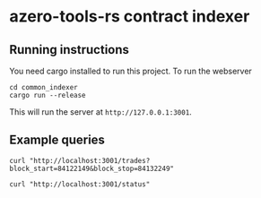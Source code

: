 # azero-tools-rs contract indexer

## Running instructions

You need cargo installed to run this project. To run the webserver 
```
cd common_indexer
cargo run --release
``` 
This will run the server at `http://127.0.0.1:3001`.

## Example queries

```
curl "http://localhost:3001/trades?block_start=84122149&block_stop=84132249"
```


```
curl "http://localhost:3001/status"
```



